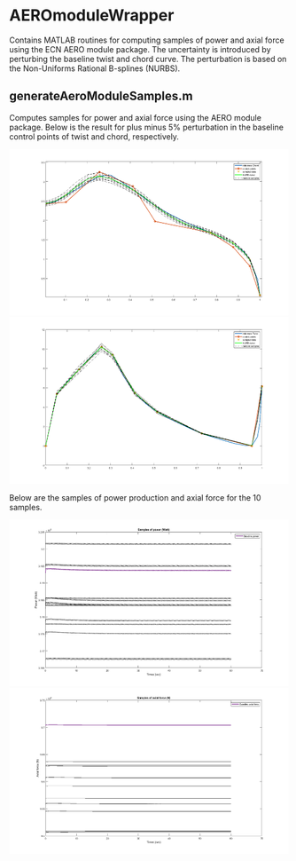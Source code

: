 # AEROmoduleWrapper
Contains MATLAB routines for computing samples of power and axial force using the ECN AERO module package. The uncertainty is introduced by perturbing the baseline twist and chord curve. The perturbation is based on the Non-Uniforms Rational B-splines (NURBS).

## generateAeroModuleSamples.m
Computes samples for power and axial force using the AERO module package. Below is the result for plus minus 5% perturbation in the baseline control points of twist and chord, respectively.

<img src="./images/chord_samples.png" width="600" height="300">

<img src="./images/twist_samples.png" width="600" height="300">

Below are the samples of power production and axial force for the 10 samples.

<img src="./images/power_samples.png" width="600" height="300">

<img src="./images/Axial_force_samples.png" width="600" height="300">
